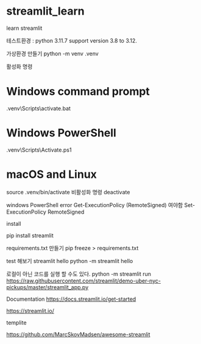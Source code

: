 # streamlit_learn
 learn streamlit


테스트환경 : python 3.11.7
support version 3.8 to 3.12.

가상환경 만들기
python -m venv .venv

활성화 명령
# Windows command prompt
.venv\Scripts\activate.bat
# Windows PowerShell
.venv\Scripts\Activate.ps1
# macOS and Linux
source .venv/bin/activate
비활성화 명령
deactivate

windows PowerShell error
Get-ExecutionPolicy
(RemoteSigned) 여야함
Set-ExecutionPolicy RemoteSigned




install

pip install streamlit

requirements.txt 만들기
pip freeze > requirements.txt


test 해보기
streamlit hello
python -m streamlit hello


로컬이 아닌 코드를 실행 할 수도 있다.
python -m streamlit run https://raw.githubusercontent.com/streamlit/demo-uber-nyc-pickups/master/streamlit_app.py








Documentation
https://docs.streamlit.io/get-started



https://streamlit.io/

templite

https://github.com/MarcSkovMadsen/awesome-streamlit